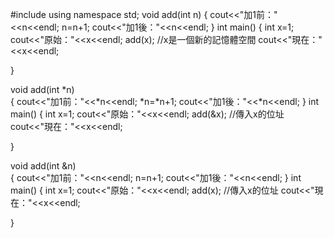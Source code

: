 #include <iostream>
using namespace std;
void add(int n)	
{
	cout<<"加1前："<<n<<endl;
	n=n+1;
	cout<<"加1後："<<n<<endl;
}
int main()
{
	int x=1;
	cout<<"原始："<<x<<endl;
	add(x); //x是一個新的記憶體空間 
	cout<<"現在："<<x<<endl;
	
} 


void add(int *n)	
{
	cout<<"加1前："<<*n<<endl;
	*n=*n+1;
	cout<<"加1後："<<*n<<endl;
}
int main()
{
	int x=1;
	cout<<"原始："<<x<<endl;
	add(&x); //傳入x的位址 
	cout<<"現在："<<x<<endl;
	
}

 
void add(int &n)	
{
	cout<<"加1前："<<n<<endl;
	n=n+1;
	cout<<"加1後："<<n<<endl;
}
int main()
{
	int x=1;
	cout<<"原始："<<x<<endl;
	add(x); //傳入x的位址 
	cout<<"現在："<<x<<endl;
	
} 